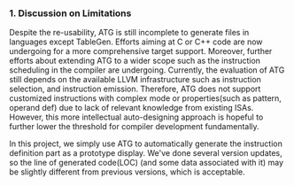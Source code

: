 ### 1. Discussion on Limitations

Despite the re-usability, ATG is still incomplete to
generate files in languages except TableGen. Efforts aiming at C or C++ code are now undergoing for
a more comprehensive target support. Moreover, further efforts about extending ATG to a wider scope such
as the instruction scheduling in the compiler are undergoing. Currently, the evaluation of ATG still depends
on the available LLVM infrastructure such as instruction selection, and instruction emission. Therefore, ATG does not support
customized instructions with complex mode or properties(such as pattern, operand def) due to lack of relevant knowledge from existing
ISAs. However, this more intellectual auto-designing approach is hopeful to further lower the threshold for
compiler development fundamentally. 

In this project, we simply use ATG to automatically generate the instruction definition part 
as a prototype display. We've done several version updates, so the line of generated code(LOC) 
(and some data associated with it) may be slightly different from previous versions, which is acceptable. 
